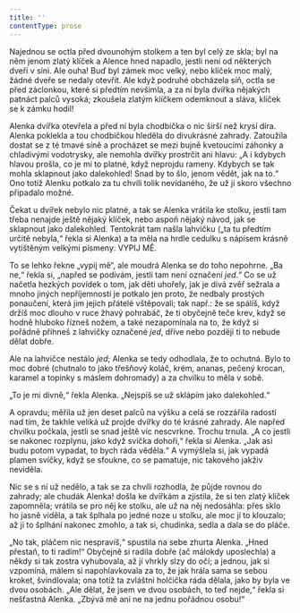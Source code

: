 ```yaml
---
title: ''
contentType: prose
---
```


Najednou se octla před dvounohým stolkem a ten byl celý ze skla; byl na něm jenom zlatý klíček a Alence hned napadlo, jestli není od některých dveří v síni. Ale ouha! Buď byl zámek moc velký, nebo klíček moc malý, žádné dveře se nedaly otevřít. Ale když podruhé obcházela síň, octla se před záclonkou, které si předtím nevšimla, a za ní byla dvířka nějakých patnáct palců vysoká; zkoušela zlatým klíčkem odemknout a sláva, klíček se k zámku hodil!

Alenka dvířka otevřela a před ní byla chodbička o nic širší než krysí díra. Alenka poklekla a tou chodbičkou hleděla do divukrásné zahrady. Zatoužila dostat se z té tmavé síně a procházet se mezi bujně kvetoucími záhonky a chladivými vodotrysky, ale nemohla dvířky prostrčit ani hlavu: „A i kdybych hlavou prošla, co je mi to platné, když neprojdu rameny. Kdybych se tak mohla sklapnout jako dalekohled! Snad by to šlo, jenom vědět, jak na to.“ Ono totiž Alenku potkalo za tu chvíli tolik nevídaného, že už jí skoro všechno připadalo možné.

Čekat u dvířek nebylo nic platné, a tak se Alenka vrátila ke stolku, jestli tam třeba nenajde ještě nějaký klíček, nebo aspoň nějaký návod, jak se sklapnout jako dalekohled. Tentokrát tam našla lahvičku („ta tu předtím určitě nebyla,“ řekla si Alenka) a ta měla na hrdle cedulku s nápisem krásně vytištěným velkými písmeny: VYPIJ MĚ.

To se lehko řekne „vypij mě“, ale moudrá Alenka se do toho nepohrne. „Ba ne,“ řekla si, „napřed se podívám, jestli tam není označení _jed_.“ Co se už načetla hezkých povídek o tom, jak děti uhořely, jak je divá zvěř sežrala a mnoho jiných nepříjemností je potkalo jen proto, že nedbaly prostých ponaučení, která jim jejich přátelé vštěpovali; tak např.: že se spálíš, když držíš moc dlouho v ruce žhavý pohrabáč, že ti obyčejně teče krev, když se hodně hluboko řízneš nožem, a také nezapomínala na to, že když si pořádně přihneš z lahvičky označené _jed_, dříve nebo později ti to nebude dělat dobře.

Ale na lahvičce nestálo _jed_; Alenka se tedy odhodlala, že to ochutná. Bylo to moc dobré (chutnalo to jako třešňový koláč, krém, ananas, pečený krocan, karamel a topinky s máslem dohromady) a za chvilku to měla v sobě.

„To je mi divně,“ řekla Alenka. „Nejspíš se už sklápím jako dalekohled.“

  

A opravdu; měřila už jen deset palců na výšku a celá se rozzářila radostí nad tím, že takhle veliká už projde dvířky do té krásné zahrady. Ale napřed chvilku počkala, jestli se snad ještě víc nescvrkne. Trochu trnula. „A co jestli se nakonec rozplynu, jako když svíčka dohoří,“ řekla si Alenka. „Jak asi budu potom vypadat, to bych ráda věděla.“ A vymýšlela si, jak vypadá plamen svíčky, když se sfoukne, co se pamatuje, nic takového jakživ neviděla.

Nic se s ní už nedělo, a tak se za chvíli rozhodla, že půjde rovnou do zahrady; ale chudák Alenka! došla ke dvířkám a zjistila, že si ten zlatý klíček zapomněla; vrátila se pro něj ke stolku, ale už na něj nedosáhla: přes sklo ho jasně viděla, a tak šplhala po jedné noze u stolku, ale moc jí to klouzalo; až ji to šplhání nakonec zmohlo, a tak si, chudinka, sedla a dala se do pláče.

„No tak, pláčem nic nespravíš,“ spustila na sebe zhurta Alenka. „Hned přestaň, to ti radím!“ Obyčejně si radila dobře (ač málokdy uposlechla) a někdy si tak zostra vyhubovala, až jí vhrkly slzy do očí; a jednou, jak si vzpomíná, málem si napohlavkovala za to, že jak hrála sama se sebou kroket, švindlovala; ona totiž ta zvláštní holčička ráda dělala, jako by byla ve dvou osobách. „Ale dělat, že jsem ve dvou osobách, to teď nejde,“ řekla si nešťastná Alenka. „Zbývá mě ani ne na jednu pořádnou osobu!“
